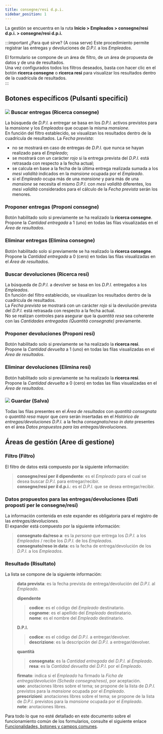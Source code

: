 ```yaml
---
title: consegne/resi d.p.i.
sidebar_position: 1
---
```


La gestión se encuentra en la ruta **Inicio > Empleados > consegne/resi d.p.i. > consegne/resi d.p.i.**

:::important ¿Para qué sirve? (A cosa serve)
Este procedimiento permite registrar las entregas y devoluciones de *D.P.I.* a los *Empleados*.

El formulario se compone de un área de filtro, de un área de propuesta de datos y de una de resultados.  
Una vez configurados todos los filtros deseados, basta con hacer clic en el botón **ricerca consegne** o **ricerca resi** para visualizar los resultados dentro de la cuadrícula de resultados.   
:::


## Botones específicos (Pulsanti specifici)


### ![](/img/neutral/common/search.png) Buscar entregas (Ricerca consegne)  
La búsqueda de *D.P.I.* a entregar se basa en los *D.P.I.* activos previstos para la *mansione* y los *Empleados* que ocupan la misma *mansione*.  
En función del filtro establecido, se visualizan los resultados dentro de la cuadrícula de resultados. La *Fecha prevista*:  
- no se mostrará en caso de entregas de *D.P.I.* que nunca se hayan realizado para el *Empleado*;  
- se mostrará con un carácter *rojo* si la entrega prevista del *D.P.I.* está retrasada con respecto a la fecha actual;  
- se calcula en base a la fecha de la última entrega realizada sumada a los *mesi validità* indicados en la *mansione* ocupada por el *Empleado*.  
- si el *Empleado* ocupa más de una *mansione* y para más de una *mansione* se necesita el mismo *D.P.I.* con *mesi validità* diferentes, los *mesi validità* considerados para el cálculo de la *Fecha prevista* serán los menores.


### Proponer entregas (Proponi consegne)  
Botón habilitado solo si previamente se ha realizado la **ricerca consegne**.  
Propone la *Cantidad entregada* a 1 (uno) en todas las filas visualizadas en el *Área de resultados*.


### Eliminar entregas (Elimina consegne)  
Botón habilitado solo si previamente se ha realizado la **ricerca consegne**.  
Propone la *Cantidad entregada* a 0 (cero) en todas las filas visualizadas en el *Área de resultados*.


### Buscar devoluciones (Ricerca resi)  
La búsqueda de *D.P.I.* a devolver se basa en los *D.P.I.* entregados a los *Empleados*.  
En función del filtro establecido, se visualizan los resultados dentro de la cuadrícula de resultados.  
La *Fecha prevista* se mostrará con un carácter *rojo* si la devolución prevista del *D.P.I.* está retrasada con respecto a la fecha actual.  
No se realizan controles para asegurar que la *quantità resa* sea coherente con las *Cantidades entregadas (Quantità consegnate)* previamente.


### Proponer devoluciones (Proponi resi)  
Botón habilitado solo si previamente se ha realizado la **ricerca resi**.  
Propone la *Cantidad devuelta* a 1 (uno) en todas las filas visualizadas en el *Área de resultados*.


### Eliminar devoluciones (Elimina resi)  
Botón habilitado solo si previamente se ha realizado la **ricerca resi**.  
Propone la *Cantidad devuelta* a 0 (cero) en todas las filas visualizadas en el *Área de resultados*.


### ![](/img/neutral/common/save.png) Guardar (Salva)  
Todas las filas presentes en el *Área de resultados* con *quantità consegnata* o *quantità resa* mayor que *cero* serán insertadas en el *Histórico de entregas/devoluciones D.P.I.* a la fecha *consegnato/reso in data* presentes en el área *Datos propuestos para las entregas/devoluciones*.


## Áreas de gestión (Aree di gestione)


### Filtro (Filtro)  
El filtro de datos está compuesto por la siguiente información:  
> **consegne/resi per il dipendente**: es el *Empleado* para el cual se desea buscar *D.P.I.* para entregar/recibir.  
> **consegne/resi per il d.p.i.**: es el *D.P.I.* que se desea entregar/recibir.


### Datos propuestos para las entregas/devoluciones (Dati proposti per le consegne/resi)  
La información contenida en este expander es obligatoria para el registro de las *entregas/devoluciones*.  
El expander está compuesto por la siguiente información:  
> **consegnato da/reso a**: es la *persona* que entrega los *D.P.I.* a los *Empleados* / recibe los *D.P.I.* de los *Empleados*.  
> **consegnato/reso in data**: es la fecha de entrega/devolución de los *D.P.I.* a los *Empleados*.


### Resultado (Risultato)  
La lista se compone de la siguiente información:  
> **data prevista**: es la fecha prevista de entrega/devolución del *D.P.I.* al *Empleado*.  
>
> **dipendente**  
>> **codice**: es el código del *Empleado* destinatario.  
>> **cognome**: es el apellido del *Empleado* destinatario.  
>> **nome**: es el nombre del *Empleado* destinatario.  
>
> **D.P.I.**  
>> **codice**: es el código del *D.P.I.* a entregar/devolver.  
>> **descrizione**: es la descripción del *D.P.I.* a entregar/devolver.  
>
> **quantità**  
>> **consegnata**: es la *Cantidad entregada* del *D.P.I.* al *Empleado*.  
>> **resa**: es la *Cantidad devuelta* del *D.P.I.* por el *Empleado*.  
>
> **firmato**: indica si el *Empleado* ha firmado la *Ficha de entrega/devolución (Scheda consegna/reso)*, por aceptación.  
> **uso**: anotaciones libres sobre el tema; se propone de la lista de *D.P.I.* previstos para la *mansione* ocupada por el *Empleado*.  
> **prescrizioni**: anotaciones libres sobre el tema; se propone de la lista de *D.P.I.* previstos para la *mansione* ocupada por el *Empleado*.  
> **note**: anotaciones libres.   


Para todo lo que no esté detallado en este documento sobre el funcionamiento común de los formularios, consulte el siguiente enlace [Funcionalidades, botones y campos comunes](/docs/guide/common).
